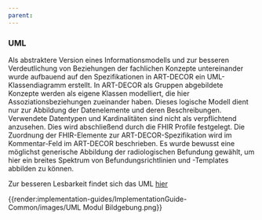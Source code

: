 ```yaml
---
parent:
---
```

### UML
Als abstraktere Version eines Informationsmodells und zur besseren Verdeutlichung von Beziehungen der fachlichen Konzepte untereinander wurde aufbauend auf den Spezifikationen in ART-DECOR ein UML-Klassendiagramm erstellt. In ART-DECOR als Gruppen abgebildete Konzepte werden als eigene Klassen modelliert, die hier Assoziationsbeziehungen zueinander haben. Dieses logische Modell dient nur zur Abbildung der Datenelemente und deren Beschreibungen. Verwendete Datentypen und Kardinalitäten sind nicht als verpflichtend anzusehen. Dies wird abschließend durch die FHIR Profile festgelegt. Die Zuordnung der FHIR-Elemente zur ART-DECOR-Spezifikation wird im Kommentar-Feld im ART-DECOR beschrieben. Es wurde bewusst eine möglichst generische Abbildung der radiologischen Befundung gewählt, um hier ein breites Spektrum von Befundungsrichtlinien und -Templates abbilden zu können. 

Zur besseren Lesbarkeit findet sich das UML [hier](https://simplifier.net/medizininformatik-initiative-modul-bildgebung/guides-implementationguide-common-images-uml-modul-bildgebung)

{{render:implementation-guides/ImplementationGuide-Common/images/UML Modul Bildgebung.png}}
